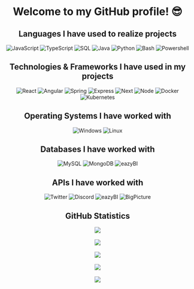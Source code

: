 <div align="center">

  # Welcome to my GitHub profile! 😎

  ## Languages I have used to realize projects
  ![JavaScript](https://img.shields.io/badge/javascript-black?style=for-the-badge&logo=javascript)
  ![TypeScript](https://img.shields.io/badge/typescript-black?style=for-the-badge&logo=typescript)
  ![SQL](https://img.shields.io/badge/sql-black?style=for-the-badge&logo=mysql)
  ![Java](https://img.shields.io/badge/java-black?style=for-the-badge&logo=openjdk)
  ![Python](https://img.shields.io/badge/python-black?style=for-the-badge&logo=python)
  ![Bash](https://img.shields.io/badge/bash-black?style=for-the-badge&logo=gnu-bash)
  ![Powershell](https://img.shields.io/badge/powershell-black?style=for-the-badge&logo=powershell)

  ## Technologies & Frameworks I have used in my projects
  ![React](https://img.shields.io/badge/react-black?style=for-the-badge&logo=react)
  ![Angular](https://img.shields.io/badge/angular-black?style=for-the-badge&logo=angular)
  ![Spring](https://img.shields.io/badge/spring-black?style=for-the-badge&logo=spring)
  ![Express](https://img.shields.io/badge/express-black?style=for-the-badge&logo=express)
  ![Next](https://img.shields.io/badge/next-black?style=for-the-badge&logo=next)
  ![Node](https://img.shields.io/badge/node-black?style=for-the-badge&logo=node)
  ![Docker](https://img.shields.io/badge/docker-black?style=for-the-badge&logo=docker)
  ![Kubernetes](https://img.shields.io/badge/kubernetes-black?style=for-the-badge&logo=kubernetes)

  ## Operating Systems I have worked with
  ![Windows](https://img.shields.io/badge/Windows-black?style=for-the-badge&logo=Windows)
  ![Linux](https://img.shields.io/badge/linux-black?style=for-the-badge&logo=Linux)

  ## Databases I have worked with
  ![MySQL](https://img.shields.io/badge/mysql-black?style=for-the-badge&logo=mysql)
  ![MongoDB](https://img.shields.io/badge/mongodb-black?style=for-the-badge&logo=mongodb)
  ![eazyBI](https://img.shields.io/badge/eazybi-black?style=for-the-badge&logo=eazybi)

  ## APIs I have worked with
  ![Twitter](https://img.shields.io/badge/twitter-black?style=for-the-badge&logo=twitter)
  ![Discord](https://img.shields.io/badge/discord-black?style=for-the-badge&logo=discord)
  ![eazyBI](https://img.shields.io/badge/eazybi-black?style=for-the-badge&logo=eazybi)
  ![BigPicture](https://img.shields.io/badge/bigpicture-black?style=for-the-badge&logo=bigpicture)

  ## GitHub Statistics

  <img src="http://github-profile-summary-cards.vercel.app/api/cards/profile-details?username=nicodoebele&theme=transparent" />
  <br></br>
  <img src="https://github-readme-streak-stats.herokuapp.com/?user=nicodoebele&hide_border=true&theme=transparent" />
  <br></br>
  <img src="http://github-profile-summary-cards.vercel.app/api/cards/stats?username=nicodoebele&theme=transparent" />
  <br></br>
  <img src="https://github-readme-stats.vercel.app/api/top-langs/?username=nicodoebele&hide_border=true&theme=transparent" />
  <br></br>
  <img src="https://komarev.com/ghpvc/?username=nicodoebele" />
</div>